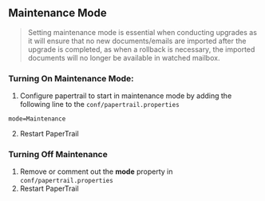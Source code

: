 ## Maintenance Mode
> Setting maintenance mode is essential when conducting upgrades as it will ensure that no new documents/emails are imported after the upgrade is completed, as when a rollback is necessary, the imported documents will no longer be available in watched mailbox. 

### Turning On Maintenance Mode: 
1. Configure papertrail to start in maintenance mode by adding the following line to the `conf/papertrail.properties`
```
mode=Maintenance
```
2. Restart PaperTrail

### Turning Off Maintenance
1. Remove or comment out the **mode** property in `conf/papertrail.properties`
1. Restart PaperTrail
